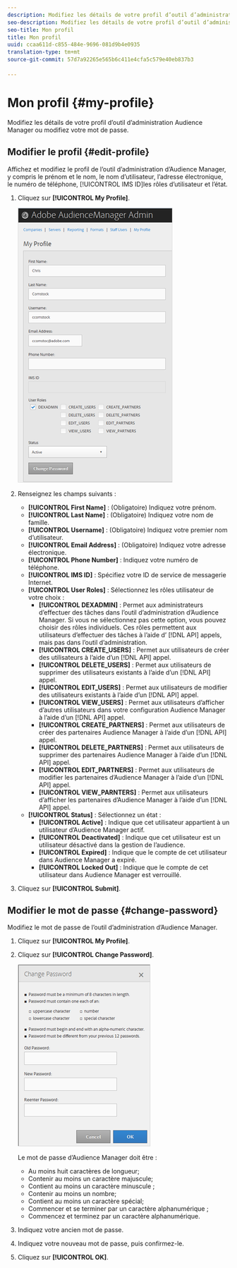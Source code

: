 ```yaml
---
description: Modifiez les détails de votre profil d’outil d’administration Audience Manager ou modifiez votre mot de passe.
seo-description: Modifiez les détails de votre profil d’outil d’administration Audience Manager ou modifiez votre mot de passe.
seo-title: Mon profil
title: Mon profil
uuid: ccaa611d-c855-484e-9696-081d9b4e0935
translation-type: tm+mt
source-git-commit: 57d7a92265e565b6c411e4cfa5c579e40eb837b3

---
```



# Mon profil {#my-profile}

Modifiez les détails de votre profil d’outil d’administration Audience Manager ou modifiez votre mot de passe.

<!-- c_my_profile.xml -->

## Modifier le profil {#edit-profile}

Affichez et modifiez le profil de l’outil d’administration d’Audience Manager, y compris le prénom et le nom, le nom d’utilisateur, l’adresse électronique, le numéro de téléphone, [!UICONTROL IMS ID]les rôles d’utilisateur et l’état.

<!-- t_edit_profile.xml -->

1. Cliquez sur **[!UICONTROL My Profile]**.

   ![Résultat de l’étape](assets/profile.png)

2. Renseignez les champs suivants :
   * **[!UICONTROL First Name]** : (Obligatoire) Indiquez votre prénom.
   * **[!UICONTROL Last Name]** : (Obligatoire) Indiquez votre nom de famille.
   * **[!UICONTROL Username]** : (Obligatoire) Indiquez votre premier nom d’utilisateur.
   * **[!UICONTROL Email Address]** : (Obligatoire) Indiquez votre adresse électronique.
   * **[!UICONTROL Phone Number]** : Indiquez votre numéro de téléphone.
   * **[!UICONTROL IMS ID]** : Spécifiez votre ID de service de messagerie Internet.
   * **[!UICONTROL User Roles]** : Sélectionnez les rôles utilisateur de votre choix :
      * **[!UICONTROL DEXADMIN]** : Permet aux administrateurs d’effectuer des tâches dans l’outil d’administration d’Audience Manager. Si vous ne sélectionnez pas cette option, vous pouvez choisir des rôles individuels. Ces rôles permettent aux utilisateurs d’effectuer des tâches à l’aide d’ [!DNL API] appels, mais pas dans l’outil d’administration.
      * **[!UICONTROL CREATE_USERS]** : Permet aux utilisateurs de créer des utilisateurs à l’aide d’un [!DNL API] appel.
      * **[!UICONTROL DELETE_USERS]** : Permet aux utilisateurs de supprimer des utilisateurs existants à l’aide d’un [!DNL API] appel.
      * **[!UICONTROL EDIT_USERS]** : Permet aux utilisateurs de modifier des utilisateurs existants à l’aide d’un [!DNL API] appel.
      * **[!UICONTROL VIEW_USERS]** : Permet aux utilisateurs d’afficher d’autres utilisateurs dans votre configuration Audience Manager à l’aide d’un [!DNL API] appel.
      * **[!UICONTROL CREATE_PARTNERS]** : Permet aux utilisateurs de créer des partenaires Audience Manager à l’aide d’un [!DNL API] appel.
      * **[!UICONTROL DELETE_PARTNERS]** : Permet aux utilisateurs de supprimer des partenaires Audience Manager à l’aide d’un [!DNL API] appel.
      * **[!UICONTROL EDIT_PARTNERS]** : Permet aux utilisateurs de modifier les partenaires d’Audience Manager à l’aide d’un [!DNL API] appel.
      * **[!UICONTROL VIEW_PARNTERS]** : Permet aux utilisateurs d’afficher les partenaires d’Audience Manager à l’aide d’un [!DNL API] appel.
   * **[!UICONTROL Status]** : Sélectionnez un état :
      * **[!UICONTROL Active]** : Indique que cet utilisateur appartient à un utilisateur d’Audience Manager actif.
      * **[!UICONTROL Deactivated]** : Indique que cet utilisateur est un utilisateur désactivé dans la gestion de l’audience.
      * **[!UICONTROL Expired]** : Indique que le compte de cet utilisateur dans Audience Manager a expiré.
      * **[!UICONTROL Locked Out]** : Indique que le compte de cet utilisateur dans Audience Manager est verrouillé.
3. Cliquez sur **[!UICONTROL Submit]**.

## Modifier le mot de passe {#change-password}

Modifiez le mot de passe de l’outil d’administration d’Audience Manager.

<!-- t_change_password.xml -->

1. Cliquez sur **[!UICONTROL My Profile]**.
1. Cliquez sur **[!UICONTROL Change Password]**.

   ![](assets/change_password.png)

   Le mot de passe d’Audience Manager doit être :

   * Au moins huit caractères de longueur;
   * Contenir au moins un caractère majuscule;
   * Contient au moins un caractère minuscule ;
   * Contenir au moins un nombre;
   * Contient au moins un caractère spécial;
   * Commencer et se terminer par un caractère alphanumérique ;
   * Commencez et terminez par un caractère alphanumérique.

1. Indiquez votre ancien mot de passe.
1. Indiquez votre nouveau mot de passe, puis confirmez-le.
1. Cliquez sur **[!UICONTROL OK]**.
